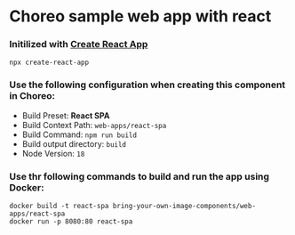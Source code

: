 # Choreo sample web app with react

### Initilized with [Create React App](https://create-react-app.dev/docs/getting-started)

```shell
npx create-react-app
```

### Use the following configuration when creating this component in Choreo:

- Build Preset: **React SPA**
- Build Context Path: `web-apps/react-spa`
- Build Command: `npm run build`
- Build output directory: `build`
- Node Version: `18`

### Use thr following commands to build and run the app using Docker:

```shell
docker build -t react-spa bring-your-own-image-components/web-apps/react-spa
docker run -p 8080:80 react-spa
```
